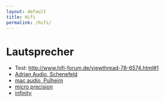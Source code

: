 ```yaml
---
layout: default
title: Hifi
permalink: /hifi/
---
```


# Lautsprecher
- Test: http://www.hifi-forum.de/viewthread-78-6574.html#1
- [Adrian Audio, Schenefeld](http://www.andrian-audio.de/index.shtml)
- [mac audio, Pulheim](http://www.mac-audio.de/de/produkte/car-audio/lautsprecher/)
- [micro precision](http://www.microprecision.de/)
- [infinity](https://www.infinityspeakers.com/speakers/)
